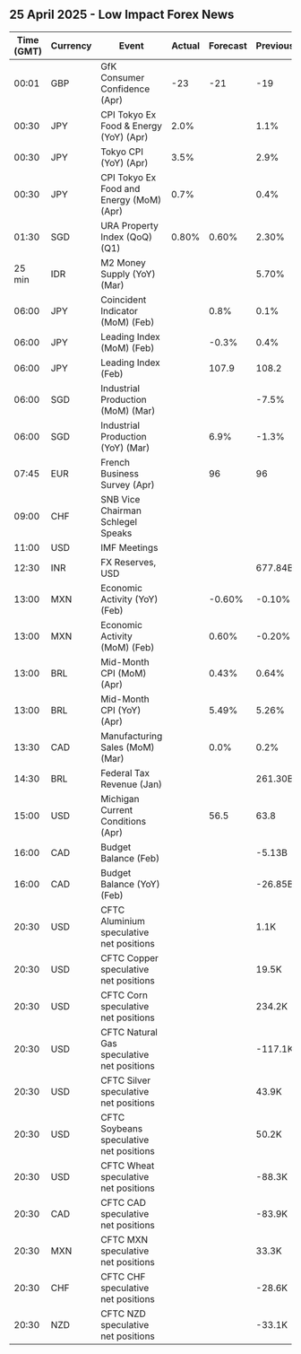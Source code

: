 ## 25 April 2025 - Low Impact Forex News

| Time (GMT) | Currency | Event | Actual | Forecast | Previous |
|------|----------|-------|--------|----------|----------|
| 00:01 | GBP | GfK Consumer Confidence (Apr) | -23 | -21 | -19 |
| 00:30 | JPY | CPI Tokyo Ex Food & Energy (YoY) (Apr) | 2.0% |  | 1.1% |
| 00:30 | JPY | Tokyo CPI (YoY) (Apr) | 3.5% |  | 2.9% |
| 00:30 | JPY | CPI Tokyo Ex Food and Energy (MoM) (Apr) | 0.7% |  | 0.4% |
| 01:30 | SGD | URA Property Index (QoQ) (Q1) | 0.80% | 0.60% | 2.30% |
| 25 min | IDR | M2 Money Supply (YoY) (Mar) |  |  | 5.70% |
| 06:00 | JPY | Coincident Indicator (MoM) (Feb) |  | 0.8% | 0.1% |
| 06:00 | JPY | Leading Index (MoM) (Feb) |  | -0.3% | 0.4% |
| 06:00 | JPY | Leading Index (Feb) |  | 107.9 | 108.2 |
| 06:00 | SGD | Industrial Production (MoM) (Mar) |  |  | -7.5% |
| 06:00 | SGD | Industrial Production (YoY) (Mar) |  | 6.9% | -1.3% |
| 07:45 | EUR | French Business Survey (Apr) |  | 96 | 96 |
| 09:00 | CHF | SNB Vice Chairman Schlegel Speaks |  |  |  |
| 11:00 | USD | IMF Meetings |  |  |  |
| 12:30 | INR | FX Reserves, USD |  |  | 677.84B |
| 13:00 | MXN | Economic Activity (YoY) (Feb) |  | -0.60% | -0.10% |
| 13:00 | MXN | Economic Activity (MoM) (Feb) |  | 0.60% | -0.20% |
| 13:00 | BRL | Mid-Month CPI (MoM) (Apr) |  | 0.43% | 0.64% |
| 13:00 | BRL | Mid-Month CPI (YoY) (Apr) |  | 5.49% | 5.26% |
| 13:30 | CAD | Manufacturing Sales (MoM) (Mar) |  | 0.0% | 0.2% |
| 14:30 | BRL | Federal Tax Revenue (Jan) |  |  | 261.30B |
| 15:00 | USD | Michigan Current Conditions (Apr) |  | 56.5 | 63.8 |
| 16:00 | CAD | Budget Balance (Feb) |  |  | -5.13B |
| 16:00 | CAD | Budget Balance (YoY) (Feb) |  |  | -26.85B |
| 20:30 | USD | CFTC Aluminium speculative net positions |  |  | 1.1K |
| 20:30 | USD | CFTC Copper speculative net positions |  |  | 19.5K |
| 20:30 | USD | CFTC Corn speculative net positions |  |  | 234.2K |
| 20:30 | USD | CFTC Natural Gas speculative net positions |  |  | -117.1K |
| 20:30 | USD | CFTC Silver speculative net positions |  |  | 43.9K |
| 20:30 | USD | CFTC Soybeans speculative net positions |  |  | 50.2K |
| 20:30 | USD | CFTC Wheat speculative net positions |  |  | -88.3K |
| 20:30 | CAD | CFTC CAD speculative net positions |  |  | -83.9K |
| 20:30 | MXN | CFTC MXN speculative net positions |  |  | 33.3K |
| 20:30 | CHF | CFTC CHF speculative net positions |  |  | -28.6K |
| 20:30 | NZD | CFTC NZD speculative net positions |  |  | -33.1K |
